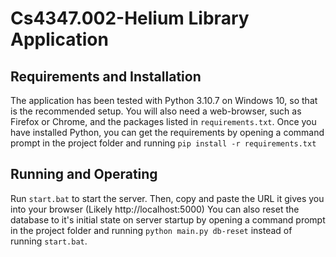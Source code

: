 # Cs4347.002-Helium Library Application

## Requirements and Installation
The application has been tested with Python 3.10.7 on Windows 10, so that is the recommended setup.
You will also need a web-browser, such as Firefox or Chrome, and the packages listed in `requirements.txt`.
Once you have installed Python, you can get the requirements by opening a command prompt in the project folder and running `pip install -r requirements.txt`

## Running and Operating
Run `start.bat` to start the server.
Then, copy and paste the URL it gives you into your browser (Likely http://localhost:5000)
You can also reset the database to it's initial state on server startup by opening a command prompt in the project folder and running `python main.py db-reset` instead of running `start.bat`.

